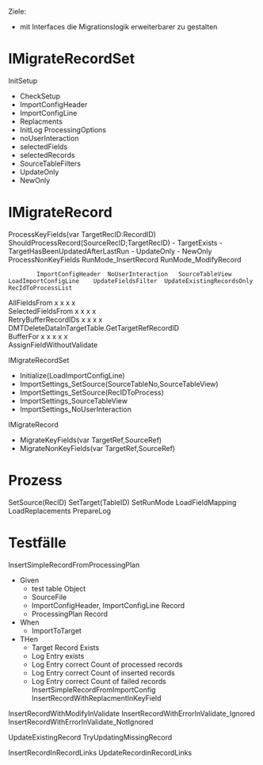 Ziele:
- mit Interfaces die Migrationslogik erweiterbarer zu gestalten

IMigrateRecordSet
=================
InitSetup
- CheckSetup
- ImportConfigHeader
- ImportConfigLine
- Replacments
- InitLog
ProcessingOptions
- noUserInteraction
- selectedFields
- selectedRecords
- SourceTableFilters
- UpdateOnly
- NewOnly

IMigrateRecord
==============
ProcessKeyFields(var TargetRecID:RecordID)
ShouldProcessRecord(SourceRecID;TargetRecID)
    - TargetExists
    - TargetHasBeenUpdatedAfterLastRun 
    - UpdateOnly
    - NewOnly
ProcessNonKeyFields
RunMode_InsertRecord
RunMode_ModifyRecord

            ImportConfigHeader	NoUserInteraction	SourceTableView	LoadImportConfigLine	UpdateFieldsFilter	UpdateExistingRecordsOnly	RecIdToProcessList
AllFieldsFrom             	                        x	x	x	x			
SelectedFieldsFrom        	                        x	x			x	x	
RetryBufferRecordIDs                            	x	x		x			x
DMTDeleteDataInTargetTable.GetTargetRefRecordID							
BufferFor                                       	x	x	x	x	x		
AssignFieldWithoutValidate							



IMigrateRecordSet
- Initialize(LoadImportConfigLine)
- ImportSettings_SetSource(SourceTableNo,SourceTableView)
- ImportSettings_SetSource(RecIDToProcess)
- ImportSettings_SourceTableView
- ImportSettings_NoUserInteraction

IMigrateRecord
- MigrateKeyFields(var TargetRef,SourceRef)
- MigrateNonKeyFields(var TargetRef,SourceRef)

Prozess
=========
SetSource(RecID)
SetTarget(TableID)
SetRunMode
LoadFieldMapping
LoadReplacements
PrepareLog


Testfälle
==========

InsertSimpleRecordFromProcessingPlan
- Given
    - test table Object
    - SourceFile
    - ImportConfigHeader, ImportConfigLine Record
    - ProcessingPlan Record
- When
    - ImportToTarget
- THen
    - Target Record Exists
    - Log Entry exists
    - Log Entry correct Count of processed records
    - Log Entry correct Count of inserted records
    - Log Entry correct Count of failed records
InsertSimpleRecordFromImportConfig
InsertRecordWithReplacmentInKeyField

InsertRecordWithModifyInValidate
InsertRecordWithErrorInValidate_Ignored
InsertRecordWithErrorInValidate_NotIgnored

UpdateExistingRecord
TryUpdatingMissingRecord

InsertRecordInRecordLinks
UpdateRecordinRecordLinks
